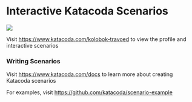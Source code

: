 # Interactive Katacoda Scenarios

[![](http://shields.katacoda.com/katacoda/kolobok-travoed/count.svg)](https://www.katacoda.com/kolobok-travoed "Get your profile on Katacoda.com")

Visit https://www.katacoda.com/kolobok-travoed to view the profile and interactive scenarios

### Writing Scenarios
Visit https://www.katacoda.com/docs to learn more about creating Katacoda scenarios

For examples, visit https://github.com/katacoda/scenario-example
